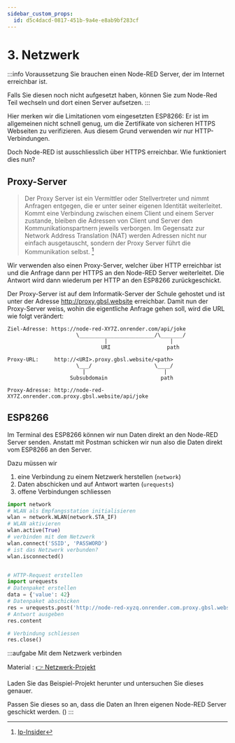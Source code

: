 ```yaml
---
sidebar_custom_props:
  id: d5c4dacd-0817-451b-9a4e-e8ab9bf283cf
---
```

# 3. Netzwerk

:::info Voraussetzung
Sie brauchen einen Node-RED Server, der im Internet erreichbar ist.

Falls Sie diesen noch nicht aufgesetzt haben, können Sie zum Node-Red Teil wechseln und dort einen Server aufsetzen.
:::


Hier merken wir die Limitationen vom eingesetzten ESP8266: Er ist im allgemeinen nicht schnell genug, um die Zertifikate von sicheren HTTPS Webseiten zu verifizieren. Aus diesem Grund verwenden wir nur HTTP-Verbindungen.

Doch Node-RED ist ausschliesslich über HTTPS erreichbar. Wie funktioniert dies nun?

## Proxy-Server
> Der Proxy Server ist ein Vermittler oder Stellvertreter und nimmt Anfragen entgegen, die er unter seiner eigenen Identität weiterleitet.
> Kommt eine Verbindung zwischen einem Client und einem Server zustande, bleiben die Adressen von Client und Server den Kommunikationspartnern jeweils verborgen. Im Gegensatz zur Network Address Translation (NAT) werden Adressen nicht nur einfach ausgetauscht, sondern der Proxy Server führt die Kommunikation selbst. [^1]

Wir verwenden also einen Proxy-Server, welcher über HTTP erreichbar ist und die Anfrage dann per HTTPS an den Node-RED Server weiterleitet. Die Antwort wird dann wiederum per HTTP an den ESP8266 zurückgeschickt.

Der Proxy-Server ist auf dem Informatik-Server der Schule gehostet und ist unter der Adresse http://proxy.gbsl.website erreichbar. Damit nun der Proxy-Server weiss, wohin die eigentliche Anfrage gehen soll, wird die URL wie folgt verändert:

```
Ziel-Adresse: https://node-red-XY7Z.onrender.com/api/joke
                      \________________________/\_______/
                               |                    |
                              URI                  path

Proxy-URL:     http://<URI>.proxy.gbsl.website/<path>
                      \___/                    \____/
                        |                         |
                    Subsubdomain                 path

Proxy-Adresse: http://node-red-XY7Z.onrender.com.proxy.gbsl.website/api/joke                              
```

## ESP8266
Im Terminal des ESP8266 können wir nun Daten direkt an den Node-RED Server senden. Anstatt mit Postman schicken wir nun also die Daten direkt vom ESP8266 an den Server.

Dazu müssen wir
1. eine Verbindung zu einem Netzwerk herstellen (`network`)
2. Daten abschicken und auf Antwort warten (`urequests`)
3. offene Verbindungen schliessen

```python
import network
# WLAN als Empfangsstation initialisieren
wlan = network.WLAN(network.STA_IF)
# WLAN aktivieren
wlan.active(True)
# verbinden mit dem Netzwerk
wlan.connect('SSID', 'PASSWORD')
# ist das Netzwerk verbunden?
wlan.isconnected()


# HTTP-Request erstellen
import urequests
# Datenpaket erstellen
data = {'value': 42}
# Datenpaket abschicken
res = urequests.post('http://node-red-xyzq.onrender.com.proxy.gbsl.website/api/sensor', json=data)
# Antwort ausgeben
res.content

# Verbindung schliessen
res.close()
```


 
:::aufgabe Mit dem Netzwerk verbinden

Material
: [👉 Netzwerk-Projekt](assets/network-assets.zip)

Laden Sie das Beispiel-Projekt herunter und untersuchen Sie dieses genauer.

Passen Sie dieses so an, dass die Daten an Ihren eigenen Node-RED Server geschickt werden. ()
::: 

[^1]: [Ip-Insider](https://www.ip-insider.de/was-ist-ein-proxy-server-a-665349/)